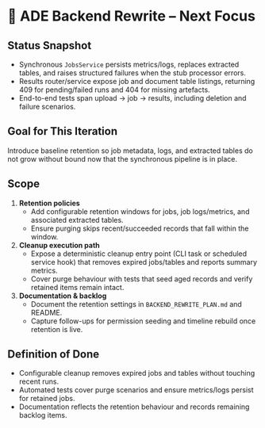 # 🚧 ADE Backend Rewrite – Next Focus

## Status Snapshot
- Synchronous `JobsService` persists metrics/logs, replaces extracted tables, and
  raises structured failures when the stub processor errors.
- Results router/service expose job and document table listings, returning 409
  for pending/failed runs and 404 for missing artefacts.
- End-to-end tests span upload → job → results, including deletion and failure
  scenarios.

## Goal for This Iteration
Introduce baseline retention so job metadata, logs, and extracted tables do not
grow without bound now that the synchronous pipeline is in place.

## Scope
1. **Retention policies**
   - Add configurable retention windows for jobs, job logs/metrics, and
     associated extracted tables.
   - Ensure purging skips recent/succeeded records that fall within the window.
2. **Cleanup execution path**
   - Expose a deterministic cleanup entry point (CLI task or scheduled service
     hook) that removes expired jobs/tables and reports summary metrics.
   - Cover purge behaviour with tests that seed aged records and verify retained
     items remain intact.
3. **Documentation & backlog**
   - Document the retention settings in `BACKEND_REWRITE_PLAN.md` and README.
   - Capture follow-ups for permission seeding and timeline rebuild once
     retention is live.

## Definition of Done
- Configurable cleanup removes expired jobs and tables without touching recent
  runs.
- Automated tests cover purge scenarios and ensure metrics/logs persist for
  retained jobs.
- Documentation reflects the retention behaviour and records remaining backlog
  items.
